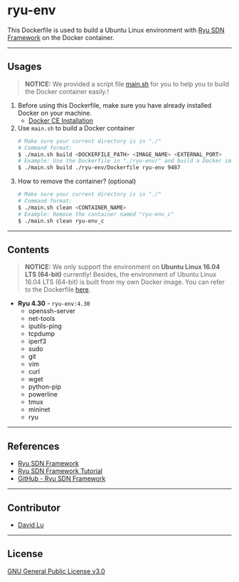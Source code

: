 # ryu-env

This Dockerfile is used to build a Ubuntu Linux environment with [Ryu SDN Framework](https://osrg.github.io/ryu/) on the Docker container.

---
## Usages

> **NOTICE:** We provided a script file [main.sh](../main.sh) for you to help you to build the Docker container easily.!

1. Before using this Dockerfile, make sure you have already installed Docker on your machine.
    * [Docker CE Installation](https://docs.docker.com/install)
2. Use `main.sh` to build a Docker container
    ```bash
    # Make sure your current directory is in "./"
    # Command format:
    $ ./main.sh build <DOCKERFILE_PATH> <IMAGE_NAME> <EXTERNAL_PORT>
    # Example: Use the Dockerfile in "./ryu-env/" and build a Docker image named "ryu-env" which externel port is 9487
    $ ./main.sh build ./ryu-env/Dockerfile ryu-env 9487
    ```
3. How to remove the container? (optional)
    ```bash
    # Make sure your current directory is in "./"
    # Command format:
    $ ./main.sh clean <CONTAINER_NAME>
    # Example: Remove the container named "ryu-env_c"
    $ ./main.sh clean ryu-env_c
    ```

---
## Contents

> **NOTICE:** We only support the environment on **Ubuntu Linux 16.04 LTS (64-bit)** currently! Besides, the environment of Ubuntu Linux 16.04 LTS (64-bit) is built from my own Docker image. You can refer to the Dockerfile [here](../ubuntu-env/).

* **Ryu 4.30** - `ryu-env:4.30`
    * openssh-server
    * net-tools
    * iputils-ping
    * tcpdump
    * iperf3
    * sudo
    * git
    * vim
    * curl
    * wget
    * python-pip
    * powerline
    * tmux
    * mininet
    * ryu

---
## References

* [Ryu SDN Framework](https://osrg.github.io/ryu/)
* [Ryu SDN Framework Tutorial](https://ryu.readthedocs.io/en/latest/getting_started.html)
* [GitHub - Ryu SDN Framework](https://github.com/osrg/ryu)

---
## Contributor

* [David Lu](https://github.com/yungshenglu)

---
## License

[GNU General Public License v3.0](../LICENSE)
